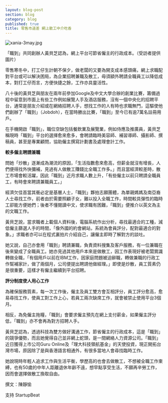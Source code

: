 ```yaml
---
layout: blog-post
section: blog
category: blog
published: true
title: 零售市道差 網上散工中介吃香
---
```

![xania-3may.jpg]({{site.baseurl}}/media/xania-3may.jpg)

「職到」共同創辦人黃貝芝認為，網上平台可節省僱主的行政成本。（受訪者提供圖片）

零售寒冬中，打工仔生計朝不保夕，做老闆的又要為開支成本感頭痛，網上求職配對平台或可以解決困局，為企業招聘兼職及散工，毋須額外聘請全職員工以降低成本，對打工仔而言，方便快捷之餘，工作亦具靈活性。

八十後的黃貝芝與朋友在兩年前參加Google及中文大學合辦的創業比賽，籌備過程中留意到市面上有些工作例如展覽人手及酒店服務，沒有一個中央化的招聘平台，通常是朋友介紹或在網絡招聘人手，想找工作的人有時也求職無門，這驅使他們創辦了「職到」（Jobdoh），在當時勝出比賽，「職到」至今已有逾7萬名註冊用戶。

在手機開啟「職到」，職位空缺包括餐飲業及展覽業，例如侍應及推廣員，黃貝芝稱現時「職到」平台的選擇愈來愈多，會聘請臨時美容師、補習導師、攝影師、撰稿員，甚至是專業顧問，協助僱主撰寫計劃書及處理會計工作。

**較多僱主聘請兼職**

問她「炒散」逐漸成為潮流的原因，「生活指數愈來愈高，但薪金就沒有增長，人們便得找外快彌補，見過有人做散工賺錢比全職工作多。」而且當經濟較差時，散工市場會較活躍，因此「職到」近月求職人數上升，「有些僱主以前只聘請全職員工，有時會來聘請兼職員工。」

經濟欠佳首當其衝必定是基層人士，「職到」夥拍志願團體，為單親媽媽及南亞裔人士尋找工作，前者由於需要照顧子女，難以投入全職工作，時間較具彈性的臨時工卻能方便她們；後者不懂閱讀中文，使求職有困難，「職到」便推介以英文為主的文職工作。

黃貝芝說，當求職者上載個人資料後，電腦系統作出分析，尋找最適合的工種，減低僱主篩選人手的時間，「像外國的約會網站，系統為會員評分，配對最適合的對象。」求職者亦可以在程式裏拍片介紹自己，讓僱主即時了解對方的談吐。

她又說，自己亦會用「職到」聘請兼職，負責資料搜集及客戶服務，有一位兼職在後來變成了全職員工。她亦見過其他用戶本來是做散工，因工作表現好被老闆賞識轉做全職，「有個用戶以前在IBM工作，因家庭問題被迫辭職，轉做兼職的行政工作幫補家計，做了兩個月，公司便提出聘請他做經理。」即使是炒散，員工質素仍是很重要，這樣才有僱主繼續到平台招聘。

**評分制度使人用心工作**

為確保服務質素，每一次工作後，僱主及員工雙方會互相評分，員工評分愈高，愈易尋找工作，使員工對工作上心，若員工兩次缺席工作，就會被禁止使用平台3個月。

相反，為免僱主拖糧，「職到」會要求僱主預先在網上支付薪金，如果僱主評分低，「職到」亦不會再為對方招聘人手。

黃貝芝認為，透過科技為雙方做好溝通工作，節省僱主的行政成本，這是「職到」的競爭優勢，而且她覺得自己並非網上蛇頭，是一間網絡人力資源公司。「職到」近日獲得上市公司Guru Online及「理大科技領航基金」的天使投資，現正開拓台灣市場，原因除了是與香港語言相通外，有很多當地人會尋找臨時工作。

她說現時年輕人追求工作與生活平衡，學歷高的也會去做散工，不想被全職工作束縛，也有50歲的中年人距離退休年齡不遠，想早點享受生活，不願再辛勞工作，因而會選擇做散工換取自由。

撰文：陳靜愉

支持 StartupBeat
